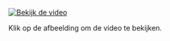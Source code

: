 [![Bekijk de video](https://img.youtube.com/vi/Yj3Fj2RT5sQ/0.jpg)](https://www.youtube.com/watch?v=Yj3Fj2RT5sQ)

Klik op de afbeelding om de video te bekijken.
